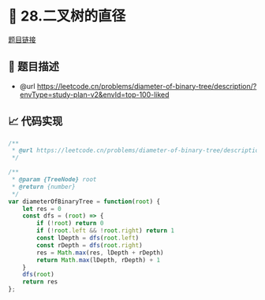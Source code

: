 # 🎯 28.二叉树的直径

[题目链接](https://leetcode.cn/problems/diameter-of-binary-tree/description/?envType=study-plan-v2&envId=top-100-liked )

## 📑 题目描述
* @url https://leetcode.cn/problems/diameter-of-binary-tree/description/?envType=study-plan-v2&envId=top-100-liked

## 📈 代码实现
```typescript
/**
 * @url https://leetcode.cn/problems/diameter-of-binary-tree/description/?envType=study-plan-v2&envId=top-100-liked 
 */

/**
 * @param {TreeNode} root
 * @return {number}
 */
var diameterOfBinaryTree = function(root) {
    let res = 0
    const dfs = (root) => {
        if (!root) return 0
        if (!root.left && !root.right) return 1
        const lDepth = dfs(root.left)
        const rDepth = dfs(root.right)
        res = Math.max(res, lDepth + rDepth)
        return Math.max(lDepth, rDepth) + 1
    }
    dfs(root)
    return res
};
```
